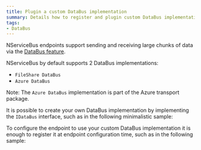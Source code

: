 ```yaml
---
title: Plugin a custom DataBus implementation
summary: Details how to register and plugin custom DataBus implementation into an endpoint.
tags:
- DataBus
---
```


NServiceBus endpoints support sending and receiving large chunks of data via the [DataBus feature](/nservicebus/attachments-databus-sample.md).

NServiceBus by default supports 2 DataBus implementations:

* `FileShare DataBus`
* `Azure DataBus`

Note: The `Azure DataBus` implementation is part of the Azure transport package.

It is possible to create your own DataBus implementation by implementing the `IDataBus` interface, such as in the following minimalistic sample:

<!-- import CustomDataBus -->

To configure the endpoint to use your custom DataBus implementation it is enough to register it at endpoint configuration time, such as in the following sample:

<!-- import PluginCustomDataBusV5 -->
